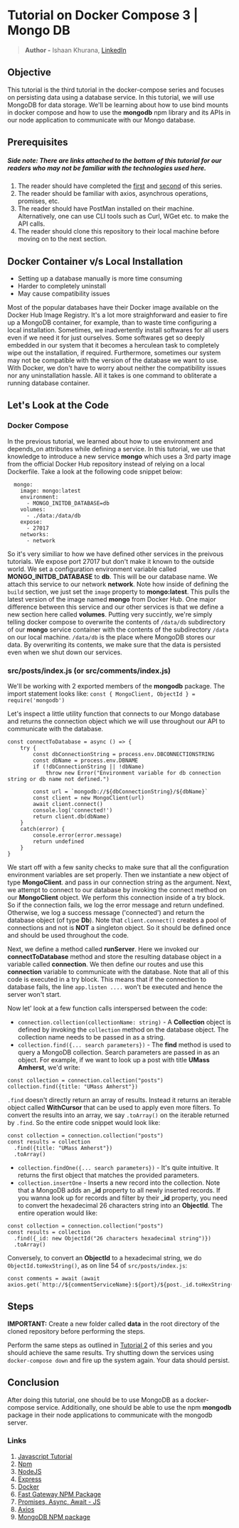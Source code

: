 # Tutorial on Docker Compose 3 | Mongo DB
> **Author -** Ishaan Khurana, [LinkedIn](https://www.linkedin.com/in/ishaan-khurana-46968679/)

## Objective
This tutorial is the third tutorial in the docker-compose series and focuses on persisting data using a database service. In this tutorial, we will use MongoDB for data storage. We'll be learning about how to use bind mounts in docker compose and how to use the **mongodb** npm library and its APIs in our node application to communicate with our Mongo database.

## Prerequisites
##### Side note: There are links attached to the bottom of this tutorial for our readers who may not be familiar with the technologies used here.
1. The reader should have completed the [first](https://github.com/scalable-web-systems/docker-compose-node) and [second](https://github.com/scalable-web-systems/docker-compose-gateway) of this series. 
2. The reader should be familiar with axios, asynchrous operations, promises, etc.
3. The reader should have PostMan installed on their machine. Alternatively, one can use CLI tools such as Curl, WGet etc. to make the API calls.
4. The reader should clone this repository to their local machine before moving on to the next section.

## Docker Container v/s Local Installation

* Setting up a database manually is more time consuming
* Harder to completely uninstall
* May cause compatibility issues

Most of the popular databases have their Docker image available on the Docker Hub Image Registry. It's a lot more straighforward and easier to fire up a MongoDB container, for example, than to waste time configuring a local installation. Sometimes, we inadvertently install softwares for all users even if we need it for just ourselves. Some softwares get so deeply embedded in our system that it becomes a herculean task to completely wipe out the installation, if required. Furthermore, sometimes our system may not be compatible with the version of the database we want to use. With Docker, we don't have to worry about neither the compatibility issues nor any uninstallation hassle. All it takes is one command to obliterate a running database container.

## Let's Look at the Code

### Docker Compose
In the previous tutorial, we learned about how to use environment and depends_on attributes while defining a service. In this tutorial, we use that knowledge to introduce a new service **mongo** which uses a 3rd party image from the official Docker Hub repository instead of relying on a local Dockerfile. Take a look at the following code snippet below:

```
  mongo:
    image: mongo:latest
    environment:
      - MONGO_INITDB_DATABASE=db
    volumes:
      - ./data:/data/db
    expose:
      - 27017
    networks:
      - network
```

So it's very similiar to how we have defined other services in the preivous tutorials. We expose port 27017 but don't make it known to the outside world. We set a configuration environment variable called **MONGO_INITDB_DATABASE** to **db**. This will be our database name. We attach this service to our network **network**. Note how inside of defining the `build` section, we just set the `image` property to **mongo:latest**. This pulls the latest version of the image named **mongo** from Docker Hub. One major difference between this service and our other services is that we define a new section here called **volumes**. Putting very succintly, we're simply telling docker compose to overwrite the contents of `/data/db` subdirectory of our **mongo** service container with the contents of the subdirectory `/data` on our local machine. `/data/db` is the place where MongoDB stores our data. By overwriting its contents, we make sure that the data is persisted even when we shut down our services.

### src/posts/index.js (or src/comments/index.js)

We'll be working with 2 exported members of the **mongodb** package. The import statement looks like:
`const { MongoClient, ObjectId } = require('mongodb')`

Let's inspect a little utility function that connects to our Mongo database and returns the connection object which we will use throughout our API to communicate with the database.

```
const connectToDatabase = async () => {
    try {
        const dbConnectionString = process.env.DBCONNECTIONSTRING
        const dbName = process.env.DBNAME
        if (!dbConnectionString || !dbName)
            throw new Error("Environment variable for db connection string or db name not defined.")
        
        const url = `mongodb://${dbConnectionString}/${dbName}`
        const client = new MongoClient(url)
        await client.connect()
        console.log('connected!')
        return client.db(dbName)
    }
    catch(error) {
        console.error(error.message)
        return undefined
    }
}
```
We start off with a few sanity checks to make sure that all the configuration environment variables are set properly. Then we instantiate a new object of type **MongoClient**. and pass in our connection string as the argument. Next, we attempt to connect to our database by invoking the connect method on our **MongoClient** object. We perform this connection inside of a try block. So if the connection fails, we log the error message and return undefined. Otherwise, we log a success message ('connected') and return the database object (of type **Db**). Note that `client.connect()` creates a pool of connections and not is __NOT__ a singleton object. So it should be defined once and should be used throughout the code.

Next, we define a method called **runServer**. Here we invoked our **connectToDatabase** method and store the resulting database object in a variable called **connection**. We then define our routes and use this **connection** variable to communicate with the database. Note that all of this code is executed in a try block. This means that if the connection to database fails, the line `app.listen ....` won't be executed and hence the server won't start.

Now let' look at a few function calls interspersed between the code:

* `connection.collection(collectionName: string)` - A **Collection** object is defined by invoking the `collection` method on the database object. The collection name needs to be passed in as a string.
* `collection.find({... search parameters})` - The **find** method is used to query a MongoDB collection. Search parameters are passed in as an object. For example, if we want to look up a post with title **UMass Amherst**, we'd write:
```
const collection = connection.collection("posts")
collection.find({title: "UMass Amherst"})
```

`.find` doesn't directly return an array of results. Instead it returns an iterable object called **WithCursor** that can be used to apply even more filters. To 
convert the results into an array, we say `.toArray()` on the iterable returned by `.find`. So the entire code snippet would look like:

```
const collection = connection.collection("posts")
const results = collection
  .find({title: "UMass Amherst"})
  .toArray()
```

* `collection.findOne({... search parameters})` - It's quite intuitive. It returns the first object that matches the provided parameters.
* `collection.insertOne` - Inserts a new record into the collection. Note that a MongoDB adds an **\_id** property to all newly inserted records. If you wanna look up for records and filter by their **\_id** property, you need to convert the hexadecimal 26 characters string into an **ObjectId**. The entire operation would like:

```
const collection = connection.collection("posts")
const results = collection
  .find({_id: new ObjectId("26 characters hexadecimal string")})
  .toArray()
```

Conversely, to convert an **ObjectId** to a hexadecimal string, we do `ObjectId.toHexString()`, as on line 54 of `src/posts/index.js`:

```
const comments = await (await axios.get(`http://${commentServiceName}:${port}/${post._id.toHexString()}`)).data
```


## Steps

**IMPORTANT:** Create a new folder called **data** in the root directory of the cloned repository before performing the steps.

Perform the same steps as outlined in [Tutorial 2](https://github.com/scalable-web-systems/docker-compose-gateway) of this series and you should achieve the same results. Try shutting down the services using `docker-compose down` and fire up the system again. Your data should persist.

## Conclusion
After doing this tutorial, one should be to use MongoDB as a docker-compose service. Additionally, one should be able to use the npm **mongodb** package in their node applications to communicate with the mongodb server. 

### Links
1. [Javascript Tutorial](https://www.w3schools.com/js/)
2. [Npm](https://www.npmjs.com/)
3. [NodeJS](https://nodejs.org/en/docs/)
4. [Express](https://expressjs.com/en/starter/hello-world.html)
5. [Docker](https://docs.docker.com/get-started/)
6. [Fast Gateway NPM Package](https://www.npmjs.com/package/fast-gateway)
7. [Promises, Async, Await - JS](https://javascript.info/async)
8. [Axios](https://github.com/axios/axios)
9. [MongoDB NPM package](https://www.npmjs.com/package/mongodb)



